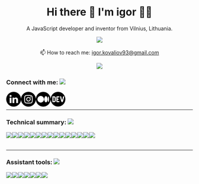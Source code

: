 <h1 align='center'>
  Hi there 👋 I'm igor 👨‍💻
</h1>

<p align='center'>
  A JavaScript developer and inventor from Vilnius, Lithuania.
</p>

<p align='center'>
  <a href="#"><img src="https://github-readme-stats.vercel.app/api?username=ikovaliov&show_icons=true&count_private=true&theme=dark" width="350"></a>
</p>

<p align='center'>
  📫 How to reach me: <a href='mailto:igor.kovaliov93@gmail.com'>igor.kovaliov93@gmail.com</a>
</p>
<p align='center'>
  <a href="#"><img src="https://badges.pufler.dev/visits/ikovaliov/ikovaliov"></a>
</p>

### Connect with me: <img src="https://media.giphy.com/media/hs736Enlzeye8nVXie/giphy.gif" height="32">

[<img align="left" alt="ikovaliov | LinkedIn" height="40px" src="./assets/images/linkedin.png" />][linkedin]
[<img align="left" alt="ikovaliov | Instagram" height="40px" src="./assets/images/instagram.png" />][instagram]
[<img align="left" alt="ikovaliov | Medium" height="40px" src="./assets/images/medium.png" />][medium]
[<img align="left" alt="ikovaliov | Dev" height="40px" src="./assets/images/dev.png" />][dev]
	<br /><br />

---

### Technical summary: <img src="https://media.giphy.com/media/xUA7aRK56aZWKVsHuw/giphy.gif" height="32">

<div>
<img align="left" src="https://img.shields.io/badge/html5-323330?logo=html5&logoColor=white" />
<img align="left" src="https://img.shields.io/badge/css3-323330?logo=css3&logoColor=white" />
<img align="left" src="https://img.shields.io/badge/Javascript-323330?logo=javascript&logoColor=white" />
<img align="left" src="https://img.shields.io/badge/Node.js-323330?logoColor=white" />
<img align="left" src="https://img.shields.io/badge/Vue.js-323330?logoColor=white" />
<img align="left" src="https://img.shields.io/badge/React-323330?logo=react&logoColor=white" />
<img align="left" src="https://img.shields.io/badge/Redux-323330?logo=redux&logoColor=white" />
<img align="left" src="https://img.shields.io/badge/Express.js-323330?logoColor=white" />
<img align="left" src="https://img.shields.io/badge/PHP-323330?logo=php&logoColor=white" />
<img align="left" src="https://img.shields.io/badge/Laravel-323330?logo=laravel&logoColor=white" />
<img align="left" src="https://img.shields.io/badge/Symfony-323330?logo=symfony&logoColor=white" />
<img align="left" src="https://img.shields.io/badge/MongoDb-323330?logo=mongodb&logoColor=white" />
<img align="left" src="https://img.shields.io/badge/MySql-323330?logo=mysql&logoColor=white" />
<img align="left" src="https://img.shields.io/badge/Responsive_Web_Development-323330?logoColor=white" />
<img align="left" src="https://img.shields.io/badge/Agile_Methologies-323330?logoColor=white" />
	<br /><br />
	</div>
	
---

### Assistant tools: <img src="https://media.giphy.com/media/TgyarrvUBCkHdAJfBn/giphy.gif"  height="32">

<div>
<img align="left" src="https://img.shields.io/badge/Sass-323330?logo=sass&logoColor=white" />
<img align="left" src="https://img.shields.io/badge/LESS-323330?logoColor=white" />
<img align="left" src="https://img.shields.io/badge/Babel-323330?logo=babel&logoColor=white" />
<img align="left" src="https://img.shields.io/badge/WebPack-323330?logo=webpack&logoColor=white" />
<img align="left" src="https://img.shields.io/badge/Jira-323330?logo=jira&logoColor=white" />
<img align="left" src="https://img.shields.io/badge/AWS-323330?logo=aws&logoColor=white" />
<img align="left" src="https://img.shields.io/badge/Git-323330?logo=git&logoColor=white" />
</div>


[linkedin]: https://www.linkedin.com/in/ikovaliov/
[medium]: https://medium.com/@ikovaliov/
[dev]: https://dev.to/ikovaliov
[gmail]: mailto:igor.kovaliov93@gmail.com
[instagram]: https://www.instagram.com/ikovaliov_/

